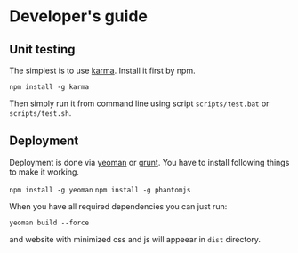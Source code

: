 # Developer's guide

## Unit testing

The simplest is to use [karma](http://karma-runner.github.io/‎).
Install it first by npm.

`npm install -g karma`

Then simply run it from command line using script `scripts/test.bat` or `scripts/test.sh`.

## Deployment

Deployment is done via [yeoman](http://yeoman.io) or [grunt](http://gruntjs.com/).
You have to install following things to make it working.

`npm install -g yeoman`
`npm install -g phantomjs`

When you have all required dependencies you can just run:

`yeoman build --force`

and website with minimized css and js will appeear in `dist` directory.

